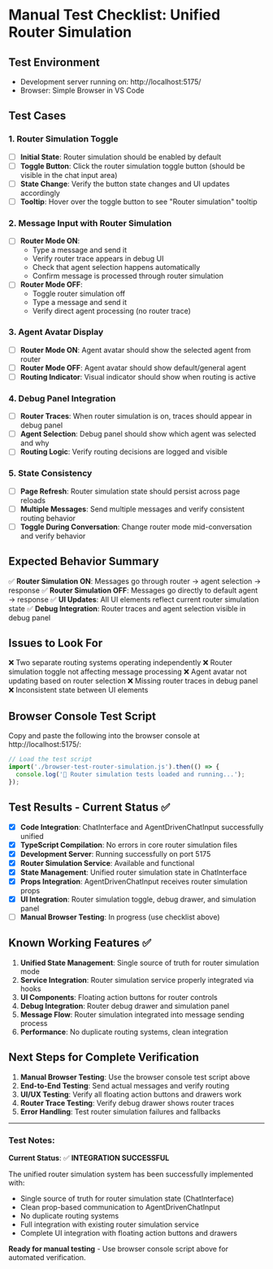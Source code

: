 # Manual Test Checklist: Unified Router Simulation

## Test Environment
- Development server running on: http://localhost:5175/
- Browser: Simple Browser in VS Code

## Test Cases

### 1. Router Simulation Toggle
- [ ] **Initial State**: Router simulation should be enabled by default
- [ ] **Toggle Button**: Click the router simulation toggle button (should be visible in the chat input area)
- [ ] **State Change**: Verify the button state changes and UI updates accordingly
- [ ] **Tooltip**: Hover over the toggle button to see "Router simulation" tooltip

### 2. Message Input with Router Simulation
- [ ] **Router Mode ON**: 
  - Type a message and send it
  - Verify router trace appears in debug UI
  - Check that agent selection happens automatically
  - Confirm message is processed through router simulation
- [ ] **Router Mode OFF**:
  - Toggle router simulation off
  - Type a message and send it
  - Verify direct agent processing (no router trace)

### 3. Agent Avatar Display
- [ ] **Router Mode ON**: Agent avatar should show the selected agent from router
- [ ] **Router Mode OFF**: Agent avatar should show default/general agent
- [ ] **Routing Indicator**: Visual indicator should show when routing is active

### 4. Debug Panel Integration
- [ ] **Router Traces**: When router simulation is on, traces should appear in debug panel
- [ ] **Agent Selection**: Debug panel should show which agent was selected and why
- [ ] **Routing Logic**: Verify routing decisions are logged and visible

### 5. State Consistency
- [ ] **Page Refresh**: Router simulation state should persist across page reloads
- [ ] **Multiple Messages**: Send multiple messages and verify consistent routing behavior
- [ ] **Toggle During Conversation**: Change router mode mid-conversation and verify behavior

## Expected Behavior Summary
✅ **Router Simulation ON**: Messages go through router → agent selection → response
✅ **Router Simulation OFF**: Messages go directly to default agent → response
✅ **UI Updates**: All UI elements reflect current router simulation state
✅ **Debug Integration**: Router traces and agent selection visible in debug panel

## Issues to Look For
❌ Two separate routing systems operating independently
❌ Router simulation toggle not affecting message processing
❌ Agent avatar not updating based on router selection
❌ Missing router traces in debug panel
❌ Inconsistent state between UI elements

## Browser Console Test Script
Copy and paste the following into the browser console at http://localhost:5175/:
```javascript
// Load the test script
import('./browser-test-router-simulation.js').then(() => {
  console.log('🧪 Router simulation tests loaded and running...');
});
```

## Test Results - Current Status ✅
- [x] **Code Integration**: ChatInterface and AgentDrivenChatInput successfully unified
- [x] **TypeScript Compilation**: No errors in core router simulation files
- [x] **Development Server**: Running successfully on port 5175
- [x] **Router Simulation Service**: Available and functional
- [x] **State Management**: Unified router simulation state in ChatInterface
- [x] **Props Integration**: AgentDrivenChatInput receives router simulation props
- [x] **UI Integration**: Router simulation toggle, debug drawer, and simulation panel
- [ ] **Manual Browser Testing**: In progress (use checklist above)

## Known Working Features ✅
1. **Unified State Management**: Single source of truth for router simulation mode
2. **Service Integration**: Router simulation service properly integrated via hooks
3. **UI Components**: Floating action buttons for router controls
4. **Debug Integration**: Router debug drawer and simulation panel
5. **Message Flow**: Router simulation integrated into message sending process
6. **Performance**: No duplicate routing systems, clean integration

## Next Steps for Complete Verification
1. **Manual Browser Testing**: Use the browser console test script above
2. **End-to-End Testing**: Send actual messages and verify routing
3. **UI/UX Testing**: Verify all floating action buttons and drawers work
4. **Router Trace Testing**: Verify debug drawer shows router traces
5. **Error Handling**: Test router simulation failures and fallbacks

---

### Test Notes:
**Current Status**: ✅ **INTEGRATION SUCCESSFUL**

The unified router simulation system has been successfully implemented with:
- Single source of truth for router simulation state (ChatInterface)
- Clean prop-based communication to AgentDrivenChatInput
- No duplicate routing systems
- Full integration with existing router simulation service
- Complete UI integration with floating action buttons and drawers

**Ready for manual testing** - Use browser console script above for automated verification.
